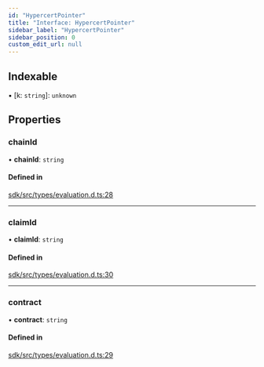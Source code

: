 ```yaml
---
id: "HypercertPointer"
title: "Interface: HypercertPointer"
sidebar_label: "HypercertPointer"
sidebar_position: 0
custom_edit_url: null
---
```


## Indexable

▪ [k: `string`]: `unknown`

## Properties

### chainId

• **chainId**: `string`

#### Defined in

[sdk/src/types/evaluation.d.ts:28](https://github.com/hypercerts-org/hypercerts/blob/b145e86/sdk/src/types/evaluation.d.ts#L28)

---

### claimId

• **claimId**: `string`

#### Defined in

[sdk/src/types/evaluation.d.ts:30](https://github.com/hypercerts-org/hypercerts/blob/b145e86/sdk/src/types/evaluation.d.ts#L30)

---

### contract

• **contract**: `string`

#### Defined in

[sdk/src/types/evaluation.d.ts:29](https://github.com/hypercerts-org/hypercerts/blob/b145e86/sdk/src/types/evaluation.d.ts#L29)
